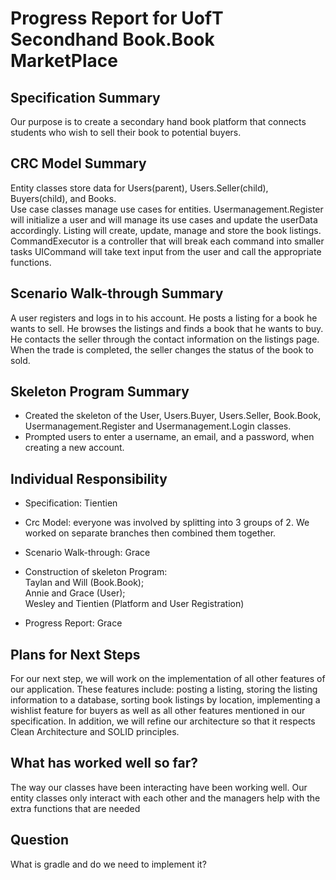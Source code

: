 # Progress Report for UofT Secondhand Book.Book MarketPlace

## Specification Summary
Our purpose is to create a secondary hand book platform that connects students who wish to sell their book to potential
buyers.

## CRC Model Summary

Entity classes store data for Users(parent), Users.Seller(child), Buyers(child), and Books.\
Use case classes manage use cases for entities. Usermanagement.Register will initialize a user and will manage its 
use cases and update the userData accordingly. Listing will create, update, manage and store the book listings.
CommandExecutor is a controller that will break each command into smaller tasks
UICommand will take text input from the user and call the appropriate functions.

## Scenario Walk-through Summary
A user registers and logs in to his account. He posts a listing for a book he wants to sell. He browses the listings and 
finds a book that he wants to buy. He contacts the seller through the contact information on the listings page. When the 
trade is completed, the seller changes the status of the book to sold.

## Skeleton Program Summary
* Created the skeleton of the User, Users.Buyer, Users.Seller, Book.Book, Usermanagement.Register and Usermanagement.Login classes.
* Prompted users to enter a username, an email, and a password, when creating a new account.

## Individual Responsibility

* Specification: Tientien

* Crc Model: everyone was involved by splitting into 3 groups of 2. We worked on separate branches then combined them together.

* Scenario Walk-through: Grace

* Construction of skeleton Program:\
Taylan and Will (Book.Book);\
Annie and Grace (User);\
Wesley and Tientien (Platform and User Registration)

* Progress Report: Grace

## Plans for Next Steps
For our next step, we will work on the implementation of all other features of our application. These features include:
posting a listing, storing the listing information to a database, sorting book listings by location, implementing a 
wishlist feature for buyers as well as all other features mentioned in our specification. In addition, we will refine 
our architecture so that it respects Clean Architecture and SOLID principles.

## What has worked well so far?
The way our classes have been interacting have been working well. Our entity classes only interact with each other and 
the managers help with the extra functions that are needed

## Question
What is gradle and do we need to implement it?
